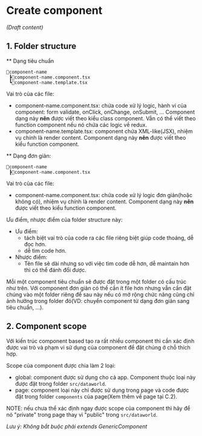 # Create component
_(Draft content)_

## 1. Folder structure
** Dạng tiêu chuẩn
```
📂component-name
 ┣📜component-name.component.tsx
 ┗📜component-name.template.tsx
```
Vai trò của các file:
- component-name.component.tsx: chứa code xử lý logic, hành vi của component: form validate, onClick, onChange, onSubmit, ... Component dạng này **nên** được viết theo kiểu class component. Vẫn có thể viết theo function component nếu nó chứa các logic về redux.
- component-name.template.tsx: component chứa XML-like(JSX), nhiệm vụ chính là render content. Component dạng này **nên** được viết theo kiểu function component.

** Dạng đơn giản:
```
📂component-name
 ┣📜component-name.component.tsx
```
Vai trò của các file:
- component-name.component.tsx: chứa code xử lý logic đơn giản(hoặc không có), nhiệm vụ chính là render content. Component dạng này **nên** được viết theo kiểu function component.

Ưu điểm, nhược điểm của folder structure này:
- Ưu điểm:
  * tách biệt vai trò của code ra các file riêng biệt giúp code thoáng, dễ đọc hơn.
  * dễ tìm code hơn.
- Nhược điểm: 
  * Tên file sẽ dài nhưng so với việc tìm code dễ hơn, dễ maintain hơn thì có thể đánh đổi được.

Mỗi một component tiêu chuẩn sẽ được đặt trong một folder có cấu trúc như trên. Với component đơn giản có thể cần ít file hơn nhưng vẫn cần đặt chúng vào một folder riêng để sau này nếu có mở rộng chức năng cũng chỉ ảnh hưởng trong folder đó(VD: chuyển component từ dạng đơn giản sang tiêu chuẩn, ...).

## 2. Component scope
Với kiến trúc component based tạo ra rất nhiều component thì cần xác định được vai trò và phạm vi sử dụng của component để đặt chúng ở chỗ thích hợp.

Scope của component được chia làm 2 loại:
- global: component được sử dụng cho cả app. Component thuộc loại này được đặt trong folder `src/dataworld`.
- page: component loại này chỉ được sử dụng trong page và code được đặt trong folder `components` của page(Xem thêm về page tại C.2).

NOTE: nếu chưa thể xác định ngay được scope của component thì hãy để nó "private" trong page thay vì "public" trong `src/dataworld`.


_Lưu ý: Không bắt buộc phải extends GenericComponent_